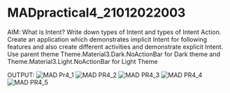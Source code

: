 ﻿# MADpractical4_21012022003
AIM: What is Intent? Write down types of Intent and types of Intent Action. Create an application which demonstrates implicit Intent for following features and also create different activities and demonstrate explicit Intent. Use parent theme Theme.Material3.Dark.NoActionBar for Dark theme and Theme.Material3.Light.NoActionBar for Light Theme



OUTPUT:
![MAD Pr4_1](https://user-images.githubusercontent.com/110805770/194694788-09251b82-1e3a-4f4f-8595-e19d6197f015.png)
![MAD PR4_2](https://user-images.githubusercontent.com/110805770/194694818-3c63c096-3ef6-45c1-b7f4-70cf7d1dff6a.png)
![MAD PR4_3](https://user-images.githubusercontent.com/110805770/194694834-1caac932-2d07-40f3-a9c0-3f4f7b0523ef.png)
![MAD PR4_4](https://user-images.githubusercontent.com/110805770/194694847-65368aef-ecc6-4ab1-bb08-10b3785a8938.png)
![MAD PR4_5](https://user-images.githubusercontent.com/110805770/194694861-e9e3c8db-0c22-4eab-a5ae-d1888fab7bf0.png)

